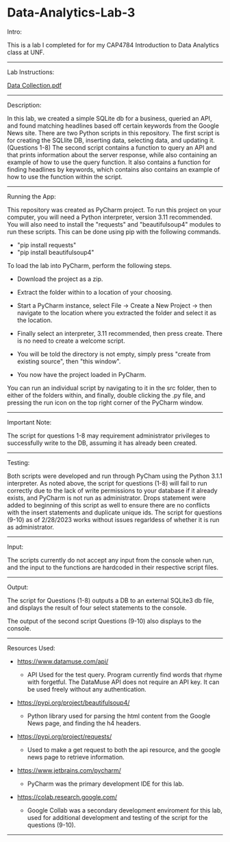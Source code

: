 # Data-Analytics-Lab-3

Intro:

This is a lab I completed for for my CAP4784 Introduction to Data Analytics class at UNF.

-----------------------------------------------------------------------------------------------------------------------------------------------------------------------

Lab Instructions:

[Data Collection.pdf](https://github.com/Windz-GameDev/Data-Analytics-Lab-3/files/10854184/Data.Collection.pdf)

-----------------------------------------------------------------------------------------------------------------------------------------------------------------------

Description:

In this lab, we created a simple SQLite db for a business, queried an API, and found matching headlines based off certain keywords from the Google News site.
There are two Python scripts in this repository.
  The first script is for creating the SQLlite DB, inserting data, selecting data, and updating it. (Questions 1-8)
  The second script contains a function to query an API and that prints information about the server response, while also containing an example of how 
  to use the query function. It also contains a function for finding headlines by keywords, which contains also contains an example of how to use the function
  within the script.
  
----------------------------------------------------------------------------------------------------------------------------------------------------------------------- 

Running the App:

This repository was created as PyCharm project. To run this project on your computer, you will need a Python interpreter, version 3.11 recommended. You will also need to install the "requests" and "beautifulsoup4" modules to run these scripts. This can be done using pip with the following commands.

- "pip install requests"
- "pip install beautifulsoup4"

To load the lab into PyCharm, perform the following steps.

  - Download the project as a zip.

  - Extract the folder within to a location of your choosing.

  - Start a PyCharm instance, select File -> Create a New Project -> then navigate to the location where you extracted the folder and select it as the location.

  - Finally select an interpreter, 3.11 recommended, then press create. There is no need to create a welcome script.

  - You will be told the directory is not empty, simply press "create from existing source", then "this window".

  - You now have the project loaded in PyCharm.

You can run an individual script by navigating to it in the src folder, then to either of the folders within, and finally, double clicking the .py file, and pressing the run icon on the top right corner of the PyCharm window.

----------------------------------------------------------------------------------------------------------------------------------------------------------------------- 

Important Note:

The script for questions 1-8 may requirement administrator privileges to successfully write to the DB, assuming it has already been created.

-----------------------------------------------------------------------------------------------------------------------------------------------------------------------

Testing:

  Both scripts were developed and run through PyCham using the Python 3.1.1 interpreter.
  As noted above, the script for questions (1-8) will fail to run correctly due to the lack of write permissions to your database 
  if it already exists, and PyCharm is not run as administrator. Drops statement were added to beginning of this script as well to ensure 
  there are no conflicts with the insert statements and duplicate unique ids. The script for questions (9-10) as of 2/28/2023 works without issues
  regarldess of whether it is run as administrator.
  
-----------------------------------------------------------------------------------------------------------------------------------------------------------------------

Input:

  The scripts currently do not accept any input from the console when run, and the input to the functions are hardcoded in their respective script files.
  
----------------------------------------------------------------------------------------------------------------------------------------------------------------------- 

Output:

  The script for Questions (1-8) outputs a DB to an external SQLite3 db file, and displays the result of four select statements to the console. 
  
  The output of the second script Questions (9-10) also displays to the console.
  
-----------------------------------------------------------------------------------------------------------------------------------------------------------------------
 
Resources Used:

  - https://www.datamuse.com/api/
    - API Used for the test query. Program currently find words that rhyme with forgetful. The DataMuse API does not require an API key. It can be used freely without any authentication. 

  - https://pypi.org/project/beautifulsoup4/
    - Python library used for parsing the html content from the Google News page, and finding the h4 headers.

  - https://pypi.org/project/requests/
    - Used to make a get request to both the api resource, and the google news page to retrieve information. 

  - https://www.jetbrains.com/pycharm/
    - PyCharm was the primary development IDE for this lab.

  - https://colab.research.google.com/
    - Google Collab was a secondary development enviroment for this lab, used for additional development and testing of the script for the questions (9-10).

-----------------------------------------------------------------------------------------------------------------------------------------------------------------------
